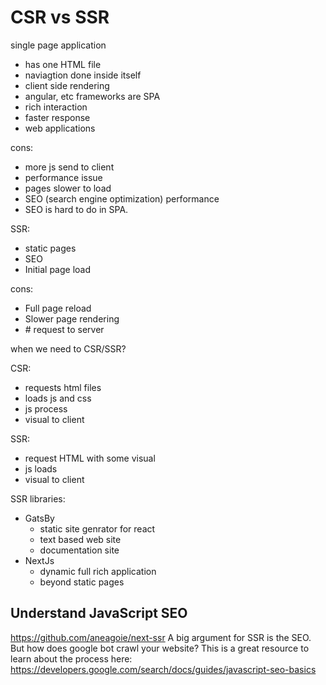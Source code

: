 # CSR vs SSR

single page application

- has one HTML file
- naviagtion done inside itself
- client side rendering
- angular, etc frameworks are SPA
- rich interaction
- faster response
- web applications

cons:
- more js send to client
- performance issue
- pages slower to load
- SEO (search engine optimization) performance
- SEO is hard to do in SPA.

SSR:

- static pages
- SEO
- Initial page load

cons:
- Full page reload
- Slower page rendering
- \# request to server

when we need to CSR/SSR?

CSR:

- requests html files
- loads js and css
- js process
- visual to client

SSR:

- request HTML with some visual
- js loads
- visual to client

SSR libraries:

- GatsBy
    - static site genrator for react
    - text based web site
    - documentation site
- NextJs
    - dynamic full rich application
    - beyond static pages

## Understand JavaScript SEO
https://github.com/aneagoie/next-ssr 
A big argument for SSR is the SEO. But how does google bot crawl your website? This is a great resource to learn about the process here: https://developers.google.com/search/docs/guides/javascript-seo-basics
